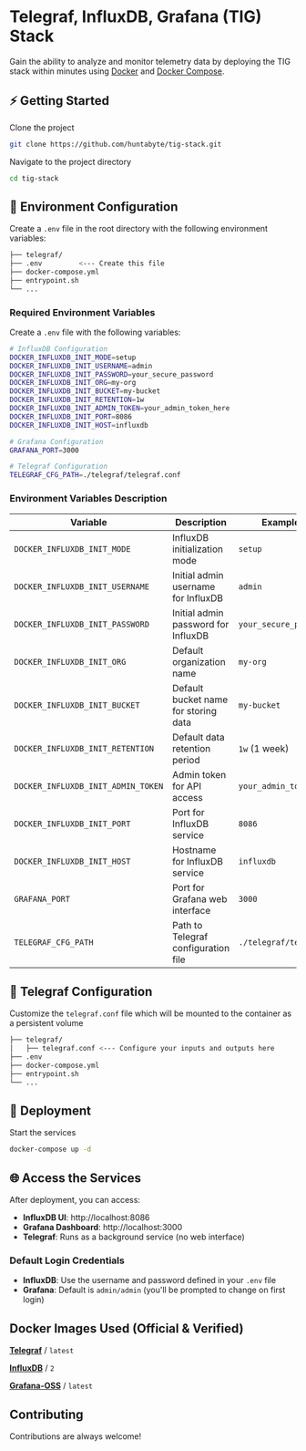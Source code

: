# Telegraf, InfluxDB, Grafana (TIG) Stack

Gain the ability to analyze and monitor telemetry data by deploying the TIG stack within minutes using [Docker](https://docs.docker.com/engine/install/) and [Docker Compose](https://docs.docker.com/compose/install/).

## ⚡️ Getting Started

Clone the project

```bash
git clone https://github.com/huntabyte/tig-stack.git
```

Navigate to the project directory

```bash
cd tig-stack
```

## 🔧 Environment Configuration

Create a `.env` file in the root directory with the following environment variables:

```bash
├── telegraf/
├── .env         <--- Create this file
├── docker-compose.yml
├── entrypoint.sh
└── ...
```

### Required Environment Variables

Create a `.env` file with the following variables:

```bash
# InfluxDB Configuration
DOCKER_INFLUXDB_INIT_MODE=setup
DOCKER_INFLUXDB_INIT_USERNAME=admin
DOCKER_INFLUXDB_INIT_PASSWORD=your_secure_password
DOCKER_INFLUXDB_INIT_ORG=my-org
DOCKER_INFLUXDB_INIT_BUCKET=my-bucket
DOCKER_INFLUXDB_INIT_RETENTION=1w
DOCKER_INFLUXDB_INIT_ADMIN_TOKEN=your_admin_token_here
DOCKER_INFLUXDB_INIT_PORT=8086
DOCKER_INFLUXDB_INIT_HOST=influxdb

# Grafana Configuration
GRAFANA_PORT=3000

# Telegraf Configuration
TELEGRAF_CFG_PATH=./telegraf/telegraf.conf
```

### Environment Variables Description

| Variable                           | Description                          | Example Value              |
| ---------------------------------- | ------------------------------------ | -------------------------- |
| `DOCKER_INFLUXDB_INIT_MODE`        | InfluxDB initialization mode         | `setup`                    |
| `DOCKER_INFLUXDB_INIT_USERNAME`    | Initial admin username for InfluxDB  | `admin`                    |
| `DOCKER_INFLUXDB_INIT_PASSWORD`    | Initial admin password for InfluxDB  | `your_secure_password`     |
| `DOCKER_INFLUXDB_INIT_ORG`         | Default organization name            | `my-org`                   |
| `DOCKER_INFLUXDB_INIT_BUCKET`      | Default bucket name for storing data | `my-bucket`                |
| `DOCKER_INFLUXDB_INIT_RETENTION`   | Default data retention period        | `1w` (1 week)              |
| `DOCKER_INFLUXDB_INIT_ADMIN_TOKEN` | Admin token for API access           | `your_admin_token_here`    |
| `DOCKER_INFLUXDB_INIT_PORT`        | Port for InfluxDB service            | `8086`                     |
| `DOCKER_INFLUXDB_INIT_HOST`        | Hostname for InfluxDB service        | `influxdb`                 |
| `GRAFANA_PORT`                     | Port for Grafana web interface       | `3000`                     |
| `TELEGRAF_CFG_PATH`                | Path to Telegraf configuration file  | `./telegraf/telegraf.conf` |

## 📝 Telegraf Configuration

Customize the `telegraf.conf` file which will be mounted to the container as a persistent volume

```bash
├── telegraf/
│   ├── telegraf.conf <--- Configure your inputs and outputs here
├── .env
├── docker-compose.yml
├── entrypoint.sh
└── ...
```

## 🚀 Deployment

Start the services

```bash
docker-compose up -d
```

## 🌐 Access the Services

After deployment, you can access:

- **InfluxDB UI**: http://localhost:8086
- **Grafana Dashboard**: http://localhost:3000
- **Telegraf**: Runs as a background service (no web interface)

### Default Login Credentials

- **InfluxDB**: Use the username and password defined in your `.env` file
- **Grafana**: Default is `admin/admin` (you'll be prompted to change on first login)

## Docker Images Used (Official & Verified)

[**Telegraf**](https://hub.docker.com/_/telegraf) / `latest`

[**InfluxDB**](https://hub.docker.com/_/influxdb) / `2`

[**Grafana-OSS**](https://hub.docker.com/r/grafana/grafana-oss) / `latest`

## Contributing

Contributions are always welcome!
